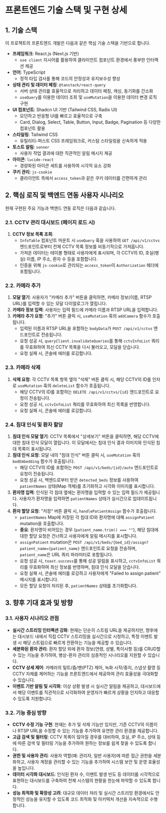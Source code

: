 # 프론트엔드 기술 스택 및 구현 상세

## 1. 기술 스택

이 프로젝트의 프론트엔드 개발은 다음과 같은 핵심 기술 스택을 기반으로 합니다.

- **프레임워크**: React.js (Next.js 기반)
  - `use client` 지시어를 활용하여 클라이언트 컴포넌트 환경에서 풍부한 인터랙션 제공
- **언어**: TypeScript
  - 정적 타입 검사를 통해 코드의 안정성과 유지보수성 향상
- **상태 관리 및 데이터 페칭**: `@tanstack/react-query`
  - 서버 상태 관리를 효율적으로 처리하고 데이터 페칭, 캐싱, 동기화를 간소화
  - `useQuery`를 이용한 데이터 조회 및 `useMutation`을 이용한 데이터 변경 로직 구현
- **UI 컴포넌트**: Shadcn UI 기반 (Tailwind CSS, Radix UI)
  - 모던하고 반응형 UI를 빠르고 효율적으로 구축
  - Card, Dialog, Select, Table, Button, Input, Badge, Pagination 등 다양한 컴포넌트 활용
- **스타일링**: Tailwind CSS
  - 유틸리티-퍼스트 CSS 프레임워크로, 커스텀 스타일링을 신속하게 적용
- **토스트 알림**: `sonner`
  - 사용자 작업 결과에 대한 직관적인 알림 메시지 제공
- **아이콘**: `lucide-react`
  - 경량화된 아이콘 세트를 사용하여 시각적 요소 강화
- **쿠키 관리**: `js-cookie`
  - 클라이언트 측에서 `access_token`과 같은 쿠키 데이터를 간편하게 관리

## 2. 핵심 로직 및 백엔드 연동 사용자 시나리오

현재 구현된 주요 기능과 백엔드 연동 로직은 다음과 같습니다.

### 2.1. CCTV 관리 대시보드 (페이지 로드 시)

1.  **CCTV 정보 목록 조회**:
    - `InfoTable` 컴포넌트 마운트 시 `useQuery` 훅을 사용하여 `GET /api/v1/cctvs` 엔드포인트로부터 전체 CCTV 목록 정보를 비동기적으로 가져옵니다.
    - 가져온 데이터는 테이블 형태로 사용자에게 표시되며, 각 CCTV의 ID, 호실(병실) 이름, IP 주소, 환자 수 등을 포함합니다.
    - 인증을 위해 `js-cookie`로 관리되는 `access_token`이 `Authorization` 헤더에 포함됩니다.

### 2.2. 카메라 추가

1.  **모달 열기**: 사용자가 "카메라 추가" 버튼을 클릭하면, 카메라 정보(이름, RTSP URL)를 입력할 수 있는 모달 다이얼로그가 열립니다.
2.  **카메라 정보 입력**: 사용자는 입력 필드에 카메라 이름과 RTSP URL을 입력합니다.
3.  **카메라 추가 요청**: "추가" 버튼 클릭 시, `useMutation` 훅의 `addCamera` 함수가 호출됩니다.
    - 입력된 이름과 RTSP URL을 포함하는 `bodyData`가 `POST /api/v1/cctvs` 엔드포인트로 전송됩니다.
    - 요청 성공 시, `queryClient.invalidateQueries`를 통해 `cctvInfoList` 쿼리를 무효화하여 최신 CCTV 목록을 다시 불러오고, 모달을 닫습니다.
    - 요청 실패 시, 콘솔에 에러를 로깅합니다.

### 2.3. 카메라 삭제

1.  **삭제 요청**: 각 CCTV 목록 항목 옆의 "삭제" 버튼 클릭 시, 해당 CCTV의 ID를 인자로 `useMutation` 훅의 `deleteList` 함수가 호출됩니다.
    - 해당 CCTV의 ID를 포함하는 `DELETE /api/v1/cctvs/{id}` 엔드포인트로 요청이 전송됩니다.
    - 요청 성공 시, `cctvInfoList` 쿼리를 무효화하여 최신 목록을 반영합니다.
    - 요청 실패 시, 콘솔에 에러를 로깅합니다.

### 2.4. 침대 인식 및 환자 할당

1.  **침대 인식 모달 열기**: CCTV 목록에서 "상세보기" 버튼을 클릭하면, 해당 CCTV에 대한 침대 인식 모달이 열립니다. 이 모달에서는 침대 인식 결과 이미지와 인식된 침대 목록이 표시됩니다.
2.  **침대 인식 요청**: 모달 내의 "침대 인식" 버튼 클릭 시, `useMutation` 훅의 `bedEmbedding` 함수가 호출됩니다.
    - 해당 CCTV의 ID를 포함하는 `POST /api/v1/beds/{id}/auto` 엔드포인트로 요청이 전송됩니다.
    - 요청 성공 시, 백엔드로부터 받은 `detected_beds` 정보를 사용하여 `patientNames` 상태(Map 객체)를 초기화하고 시각화 이미지를 표시합니다.
3.  **환자명 입력**: 인식된 각 침대 옆에는 환자명을 입력할 수 있는 입력 필드가 제공됩니다. 사용자가 환자명을 입력하면 `patientNames` 상태가 실시간으로 업데이트됩니다.
4.  **환자 할당 요청**: "저장" 버튼 클릭 시, `handlePatientAssign` 함수가 호출됩니다.
    - `patientNames` Map에 저장된 각 침대 ID와 환자명에 대해 `assignPatient` mutation을 호출합니다.
    - **중요**: 환자명이 비어있는 경우 (`patient_name.trim() === ""`), 해당 침대에 대한 할당 요청은 건너뛰고 사용자에게 알림 메시지를 표시합니다.
    - `assignPatient` mutation은 `POST /api/v1/beds/{bed_id}/assign?patient_name={patient_name}` 엔드포인트로 요청을 전송하며, `patient_name`은 URL 쿼리 파라미터로 포함됩니다.
    - 요청 성공 시, `toast.success`를 통해 성공 알림을 표시하고, `cctvInfoList` 쿼리를 무효화하여 최신 정보를 반영하며, 침대 인식 모달을 닫습니다.
    - 요청 실패 시, 콘솔에 에러를 로깅하고 사용자에게 "Failed to assign patient" 메시지를 표시합니다.
    - 모든 할당 요청이 처리된 후, `patientNames` 상태를 초기화합니다.

## 3. 향후 기대 효과 및 방향

### 3.1. 사용자 시나리오 관점

- **실시간 스트리밍 인터랙션 강화**: 현재는 단순히 스트림 URL을 제공하지만, 향후에는 대시보드 내에서 직접 CCTV 스트리밍을 실시간으로 시청하고, 특정 이벤트 발생 시 해당 스트림으로 빠르게 전환하는 기능을 제공할 수 있습니다.
- **세분화된 환자 관리**: 환자 할당 외에 환자 정보(연령, 성별, 특이사항 등)를 CRUD할 수 있는 기능을 추가하여, 병상-환자 관리의 심층적인 시나리오를 지원할 수 있습니다.
- **CCTV 상세 제어**: 카메라의 틸트/줌/팬(PTZ) 제어, 녹화 시작/중지, 스냅샷 촬영 등 CCTV 자체를 제어하는 기능을 프론트엔드에서 제공하여 관리 효율성을 극대화할 수 있습니다.
- **이벤트 기반 알림 및 시각화**: 이상 상황 발생 시 실시간 알림을 제공하고, 대시보드에서 해당 이벤트를 직관적으로 시각화하여 운영자가 빠르게 상황을 인지하고 대응할 수 있도록 지원합니다.

### 3.2. 기능 중심 방향

- **CCTV 수정 기능 구현**: 현재는 추가 및 삭제 기능만 있지만, 기존 CCTV의 이름이나 RTSP URL을 수정할 수 있는 기능을 추가하여 유연한 관리 환경을 제공합니다.
- **고급 검색 및 필터링**: CCTV 목록이 많아질 경우를 대비하여, 호실, IP 주소, 상태 등에 따른 검색 및 필터링 기능을 추가하여 원하는 정보를 쉽게 찾을 수 있도록 합니다.
- **권한 및 사용자 관리**: 사용자 역할(예: 관리자, 일반 사용자)에 따른 접근 권한을 세분화하고, 사용자 계정을 관리할 수 있는 기능을 추가하여 시스템 보안 및 운영 효율성을 높입니다.
- **데이터 시각화 대시보드**: 인식된 환자 수, 이벤트 발생 빈도 등 데이터를 시각적으로 표현하는 대시보드를 구축하여 전체 시스템의 현황을 한눈에 파악할 수 있도록 합니다.
- **성능 최적화 및 확장성 고려**: 대규모 데이터 처리 및 실시간 스트리밍 환경에서도 안정적인 성능을 유지할 수 있도록 코드 최적화 및 아키텍처 개선을 지속적으로 수행합니다.
